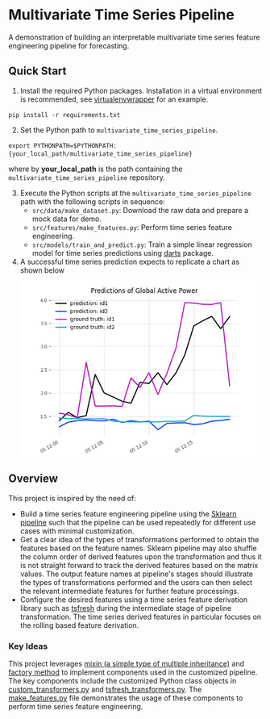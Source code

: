 Multivariate Time Series Pipeline
==============================

A demonstration of building an interpretable multivariate time series feature engineering pipeline for forecasting.

## Quick Start
1. Install the required Python packages. Installation in a virtual environment is recommended, see [virtualenvwrapper](https://virtualenvwrapper.readthedocs.io/en/latest/) for an example.
```
pip install -r requirements.txt
```
2. Set the Python path to `multivariate_time_series_pipeline`.
```
export PYTHONPATH=$PYTHONPATH:{your_local_path/multivariate_time_series_pipeline}
```  
where by **your_local_path** is the path containing the `multivariate_time_series_pipeline` repository.

3. Execute the Python scripts at the `multivariate_time_series_pipeline` path with the following 
scripts in sequence:  
   - `src/data/make_dataset.py`: Download the raw data and prepare a mock data for demo.
   - `src/features/make_features.py`: Perform time series feature engineering.
   - `src/models/train_and_predict.py`: Train a simple linear regression model for time series predictions using [darts](https://github.com/unit8co/darts) package.
4. A successful time series prediction expects to replicate a chart as shown below 
![predictions_global_active_power.png](reports/figures/predictions_global_active_power.png) 

## Overview
This project is inspired by the need of:  
  * Build a time series feature engineering pipeline using the [Sklearn pipeline](https://scikit-learn.org/stable/modules/generated/sklearn.pipeline.Pipeline.html) such that the pipeline can be used repeatedly for different use cases with minimal customization.  
  * Get a clear idea of the types of transformations performed to obtain the features based on the feature names. Sklearn pipeline may also shuffle the column order of derived features upon the transformation and thus it is not straight forward to track the derived features based on the matrix values. The output feature names at pipeline's stages should illustrate the types of transformations performed and the users can then select the relevant intermediate features for further feature processings.  
  * Configure the desired features using a time series feature derivation library such as [tsfresh](https://tsfresh.readthedocs.io/en/latest/) during the intermediate stage of pipeline transformation. The time series derived features in particular focuses on the rolling based feature derivation.

### Key Ideas
This project leverages [mixin (a simple type of multiple inheritance)](https://www.ianlewis.org/en/mixins-and-python) and [factory method](https://realpython.com/factory-method-python/) to implement components used in the customized pipeline. The key components include the customized Python class objects in [custom_transformers.py](src/features/custom_transformers.py) and [tsfresh_transformers.py](src/features/tsfresh_transformers.py). The [make_features.py](src/features/make_features.py) file demonstrates the usage of these components to perform time series feature engineering.



